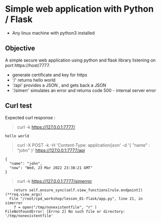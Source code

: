 
# Simple web application with Python / Flask

- Any linux machine with python3 installed

## Objective 

A simple secure web application using python and flask library listening on port https://host/7777.

- generate certificate and key for https 
- '/' returns hello world
- '/api' provides a JSON , and gets back a JSON
- '/simerr' simulates an error and returns code 500 - internal server error

## Curl test

Expected curl response :

> curl -k https://127.0.0.1:7777/

```
hello world
```

> curl -X POST -k -H 'Content-Type: application/json' -d '{ "name" : "john" }' https://127.0.0.1:7777/api

```
{
  "name": "john",
  "now": "Wed, 23 Mar 2022 23:38:21 GMT"
}
```

> curl  -k https://127.0.0.1:7777/simerror
```
    return self.ensure_sync(self.view_functions[rule.endpoint])(**req.view_args)
  File "/root/cpd_workshop/lesson_01-flask/app.py", line 21, in simerror
    f = open("/tmp/nonexistentfile", "r" )
FileNotFoundError: [Errno 2] No such file or directory: '/tmp/nonexistentfile'
```
